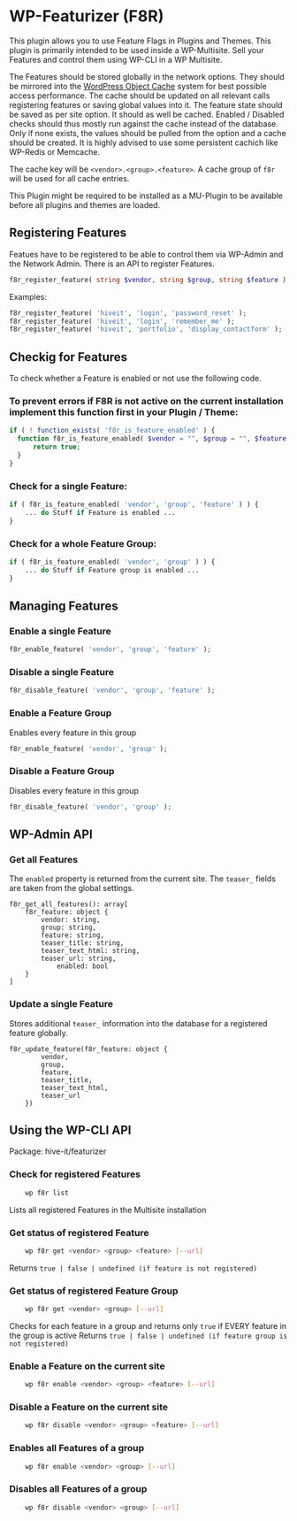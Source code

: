 # WP-Featurizer (F8R)

This plugin allows you to use Feature Flags in Plugins and Themes. This plugin is primarily intended to be used inside a WP-Multisite.
Sell your Features and control them using WP-CLI in a WP Multisite.

The Features should be stored globally in the network options. They should be mirrored into the [WordPress Object Cache](https://developer.wordpress.org/reference/classes/wp_object_cache/) system for best possible access performance. The cache should be updated on all relevant calls registering features or saving global values into it.
The feature state should be saved as per site option. It should as well be cached. Enabled / Disabled checks should thus mostly run against the cache instead of the database. Only if none exists, the values should be pulled from the option and a cache should be created.
It is highly advised to use some persistent cachich like WP-Redis or Memcache.

The cache key will be `<vendor>.<group>.<feature>`. A cache group of `f8r` will be used for all cache entries.

This Plugin might be required to be installed as a MU-Plugin to be available before all plugins and themes are loaded.

## Registering Features

Featues have to be registered to be able to control them via WP-Admin and the Network Admin.
There is an API to register Features.

``` php
f8r_register_feature( string $vendor, string $group, string $feature );
```

Examples:
```php
f8r_register_feature( 'hiveit', 'login', 'password_reset' );
f8r_register_feature( 'hiveit', 'login', 'remember_me' );
f8r_register_feature( 'hiveit', 'portfolio', 'display_contactform' );
```

## Checkig for Features

To check whether a Feature is enabled or not use the following code. 

### To prevent errors if F8R is not active on the current installation implement this function first in your Plugin / Theme:
```php
if ( ! function_exists( 'f8r_is_feature_enabled' ) {
  function f8r_is_feature_enabled( $vendor = "", $group = "", $feature = "" ) {
	  return true;
  }
}
```

### Check for a single Feature:

```php
if ( f8r_is_feature_enabled( 'vendor', 'group', 'feature' ) ) {
	... do Stuff if Feature is enabled ...
}
```

### Check for a whole Feature Group:

```php
if ( f8r_is_feature_enabled( 'vendor', 'group' ) ) {
	... do Stuff if Feature group is enabled ...
}
```

## Managing Features

### Enable a single Feature

```php
f8r_enable_feature( 'vendor', 'group', 'feature' );
```

### Disable a single Feature

```php
f8r_disable_feature( 'vendor', 'group', 'feature' );
```

### Enable a Feature Group
Enables every feature in this group

```php
f8r_enable_feature( 'vendor', 'group' );
```

### Disable a Feature Group
Disables every feature in this group

```php
f8r_disable_feature( 'vendor', 'group' );
```

## WP-Admin API

### Get all Features

The `enabled` property is returned from the current site. The `teaser_` fields are taken from the global settings.

```
f8r_get_all_features(): array[
	f8r_feature: object {
		vendor: string,
		group: string,
		feature: string,
		teaser_title: string,
		teaser_text_html: string,
		teaser_url: string,
        	enabled: bool
	}
]
```

### Update a single Feature

Stores additional `teaser_` information into the database for a registered feature globally.

```
f8r_update_feature(f8r_feature: object {
		vendor,
		group,
		feature,
		teaser_title,
		teaser_text_html,
		teaser_url
	})
```

## Using the WP-CLI API

Package: hive-it/featurizer

### Check for registered Features

``` bash
	wp f8r list
```

Lists all registered Features in the Multisite installation

### Get status of registered Feature

```bash
	wp f8r get <vendor> <group> <feature> [--url]
```

Returns `true | false | undefined (if feature is not registered)`

### Get status of registered Feature Group

```bash
	wp f8r get <vendor> <group> [--url]
```
Checks for each feature in a group and returns only `true` if EVERY feature in the group is active
Returns `true | false | undefined (if feature group is not registered)`

### Enable a Feature on the current site

```bash
	wp f8r enable <vendor> <group> <feature> [--url]
```

### Disable a Feature on the current site

``` bash
	wp f8r disable <vendor> <group> <feature> [--url]
```

### Enables all Features of a group

```bash 
	wp f8r enable <vendor> <group> [--url]
```

### Disables all Features of a group

```bash
	wp f8r disable <vendor> <group> [--url]
```


